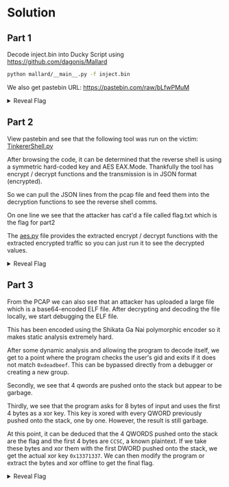 # Solution

## Part 1

Decode inject.bin into Ducky Script using https://github.com/dagonis/Mallard

```bash
python mallard/__main__.py -f inject.bin
```

We also get pastebin URL: https://pastebin.com/raw/bLfwPMuM

<details>
    <summary>Reveal Flag</summary>
    CCSC{Dis4bling_USBs_D03s_n0t_Dis4ble_HID}
</details>

## Part 2

View pastebin and see that the following tool was run on the victim: [TinkererShell.py](https://github.com/4n4nk3/TinkererShell)

After browsing the code, it can be determined that the reverse shell is using a symmetric hard-coded key and AES EAX.Mode. Thankfully the tool has encrypt / decrypt functions and the transmission is in JSON format (encrypted).

So we can pull the JSON lines from the pcap file and feed them into the decryption functions to see the reverse shell comms. 

On one line we see that the attacker has cat'd a file called flag.txt which is the flag for part2

The [aes.py](./aes.py) file provides the extracted encrypt / decrypt functions with the extracted encrypted traffic so you can just run it to see the decrypted values.

<details>
    <summary>Reveal Flag</summary>
    CCSC{part2-N1ce_One-Decrypting_Th3_C0mms}
</details>

## Part 3

From the PCAP we can also see that an attacker has uploaded a large file which is a base64-encoded ELF file.
After decrypting and decoding the file locally, we start debugging the ELF file. 

This has been encoded using the Shikata Ga Nai polymorphic encoder so it makes static analysis extremely hard. 

After some dynamic analysis and allowing the program to decode itself, we get to a point where the program checks the user's gid and exits if it does not match `0xdeadbeef`. This can be bypassed directly from a debugger or creating a new group.

Secondly, we see that 4 qwords are pushed onto the stack but appear to be garbage.

Thirdly, we see that the program asks for 8 bytes of input and uses the first 4 bytes as a xor key. This key is xored with every QWORD previously pushed onto the stack, one by one. However, the result is still garbage.

At this point, it can be deduced that the 4 QWORDS pushed onto the stack are the flag and the first 4 bytes are `CCSC`, a known plaintext. If we take these bytes and xor them with the first DWORD pushed onto the stack, we get the actual xor key `0x13371337`. We can then modify the program or extract the bytes and xor offline to get the final flag.

<details>
    <summary>Reveal Flag</summary>
    CCSC{It-C4nn0t_Be_Helpd_Push_On}
</details>